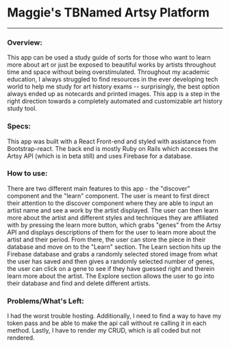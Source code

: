 # Maggie's TBNamed Artsy Platform

***

### Overview:
This app can be used a study guide of sorts for those who want to learn more about art or just be exposed to beautiful works by artists throughout time and space without being overstimulated. Throughout my academic education, I always struggled to find resources in the ever developing tech world to help me study for art history exams -- surprisingly, the best option always ended up as notecards and printed images. This app is a step in the right direction towards a completely automated and customizable art history study tool.

### Specs:

This app was built with a React Front-end and styled with assistance from Bootstrap-react. The back end is mostly Ruby on Rails which accesses the Artsy API (which is in beta still) and uses Firebase for a database.

### How to use:

There are two different main features to this app - the "discover" component and the "learn" component. The user is meant to first direct their attention to the discover component where they are able to input an artist name and see a work by the artist displayed. The user can then learn more about the artist and different styles and techniques they are affiliated with by pressing the learn more button, which grabs "genes" from the Artsy API and displays descriptions of them for the user to learn more about the artist and their period. From there, the user can store the piece in their database and move on to the "Learn" section. The Learn section hits up the Firebase database and grabs a randomly selected stored image from what the user has saved and then gives a randomly selected number of genes, the user can click on a gene to see if they have guessed right and therein learn more about the artist. The Explore section allows the user to go into their database and find and delete different artists.

### Problems/What's Left:

I had the worst trouble hosting. Additionally, I need to find a way to have my token pass and be able to make the api call without re calling it in each method. Lastly, I have to render my CRUD, which is all coded but not rendered.
